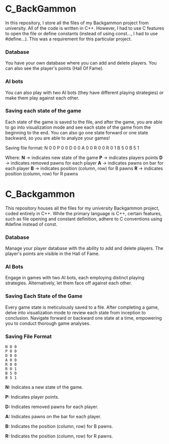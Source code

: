 # C_BackGammon

In this repository, I store all the files of my Backgammon project from university. All of the code is written in C++. However, I had to use C features to open the file or define constants (instead of using const..., I had to use #define...). This was a requirement for this particular project. 

### Database

You have your own database where you can add and delete players. You can also see the player's points (Hall Of Fame). 

### AI bots

You can also play with two AI bots (they have different playing strategies) or make them play against each other. 

### Saving each state of the game

Each state of the game is saved to the file, and after the game, you are able to go into visualization mode and see each state of the game from the beginning to the end. You can also go one state forward or one state backward, so you are able to analyze your games!

Saving file format: 
N 0 0
P 0 0
D 0 0
A 0 0
R 0 0
R 0 1
B 5 0
B 5 1

Where:
**N** -> indicates new state of the game
**P** -> indicates players points
**D** -> indicates removed pawns for each player
**A** -> indicates pawns on bar for each player
**B** -> indicates position (column, row) for B pawns
**R** -> indicates position (column, row) for R pawns

# C_Backgammon

This repository houses all the files for my university Backgammon project, coded entirely in C++. While the primary language is C++, certain features, such as file opening and constant definition, adhere to C conventions using #define instead of const.

### Database
Manage your player database with the ability to add and delete players. The player's points are visible in the Hall of Fame.

### AI Bots
Engage in games with two AI bots, each employing distinct playing strategies. Alternatively, let them face off against each other.

### Saving Each State of the Game
Every game state is meticulously saved to a file. After completing a game, delve into visualization mode to review each state from inception to conclusion. Navigate forward or backward one state at a time, empowering you to conduct thorough game analyses.

### Saving File Format

```
N 0 0
P 0 0
D 0 0
A 0 0
R 0 0
R 0 1
B 5 0
B 5 1
```

**N:** Indicates a new state of the game.

**P:** Indicates player points.

**D:** Indicates removed pawns for each player.

**A:** Indicates pawns on the bar for each player.

**B:** Indicates the position (column, row) for B pawns.

**R:** Indicates the position (column, row) for R pawns.

